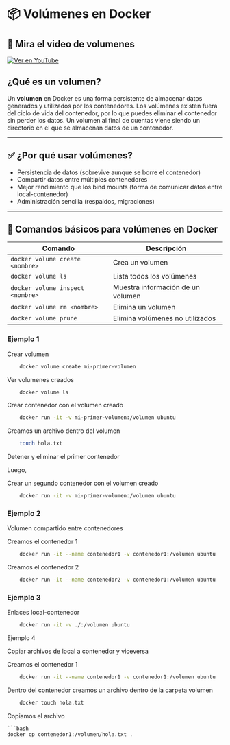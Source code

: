 # 📦 Volúmenes en Docker

## 🎥 Mira el video de volumenes

[![Ver en YouTube](https://img.youtube.com/vi/UaIP-Uohd60/0.jpg)](https://www.youtube.com/watch?v=UaIP-Uohd60)

## ¿Qué es un volumen?

Un **volumen** en Docker es una forma persistente de almacenar datos generados y utilizados por los contenedores. Los volúmenes existen fuera del ciclo de vida del contenedor, por lo que puedes eliminar el contenedor sin perder los datos. Un volumen al final de cuentas viene siendo un directorio en el que se almacenan datos de un contenedor.

---

## ✅ ¿Por qué usar volúmenes?

- Persistencia de datos (sobrevive aunque se borre el contenedor)
- Compartir datos entre múltiples contenedores
- Mejor rendimiento que los bind mounts (forma de comunicar datos entre local-contenedor)
- Administración sencilla (respaldos, migraciones)

---

## 📂 Comandos básicos para volúmenes en Docker

| Comando                                | Descripción                             |
|----------------------------------------|-----------------------------------------|
| `docker volume create <nombre>`        | Crea un volumen                         |
| `docker volume ls`                     | Lista todos los volúmenes               |
| `docker volume inspect <nombre>`       | Muestra información de un volumen       |
| `docker volume rm <nombre>`            | Elimina un volumen                      |
| `docker volume prune`                  | Elimina volúmenes no utilizados         |


### Ejemplo 1

Crear volumen

```bash
    docker volume create mi-primer-volumen
```

Ver volumenes creados

```bash
    docker volume ls
```

Crear contenedor con el volumen creado

```bash
    docker run -it -v mi-primer-volumen:/volumen ubuntu
```

Creamos un archivo dentro del volumen

```bash
    touch hola.txt
```
Detener y eliminar el primer contenedor

Luego, 

Crear un segundo contenedor con el volumen creado

```bash
    docker run -it -v mi-primer-volumen:/volumen ubuntu
```

### Ejemplo 2

Volumen compartido entre contenedores

Creamos el contenedor 1

```bash
    docker run -it --name contenedor1 -v contenedor1:/volumen ubuntu
```

Creamos el contenedor 2

```bash
    docker run -it --name contenedor2 -v contenedor1:/volumen ubuntu
```

### Ejemplo 3

Enlaces local-contenedor

```bash
    docker run -it -v ./:/volumen ubuntu
```

Ejemplo 4

Copiar archivos de local a contenedor y viceversa

Creamos el contenedor 1

```bash
    docker run -it --name contenedor1 -v contenedor1:/volumen ubuntu
```

Dentro del contenedor creamos un archivo dentro de la carpeta volumen

```bash
    docker touch hola.txt
```

Copiamos el archivo

    ```bash
    docker cp contenedor1:/volumen/hola.txt .
```
